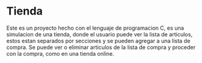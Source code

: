 # Tienda

Este es un proyecto hecho con el lenguaje de programacion C, es una simulacion de una tienda, donde el usuario puede ver la lista de articulos, estos estan separados por secciones y se pueden agregar a una lista de compra. Se puede ver o eliminar articulos de la lista de compra y proceder con la compra, como en una tienda online.
